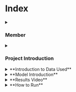 # Index

<details>
  <summary><h3>Member</h3></summary>
  
  - **KIM GAHYEON**
    - UI/UX Design
    - React implementation
    - FastAPI development

  - **KIM SHINWOOK**
    - Firebase DB development
    - Node.js development

  - **JANG WONJUN**
    - AI Modeling(efficientnet)
    - AI Modeling(wavenet)

</details>

<details>
  <summary><h3>Project Introduction</h3></summary>

  ![image](https://github.com/wonjun16/first/assets/94692391/518c835a-52af-471e-a2f5-cc87960367bc)


  <!-- Add more details about the project -->

</details>

<details>
  <summary>**Introduction to Data Used**</summary>

  The data utilized in this project includes...

  <!-- Add more details about the data -->

</details>

<details>
  <summary>**Model Introduction**</summary>

  - **Open Source Model**
    - Name: ModelXYZ
    - GitHub Repository: [Link](https://github.com/modelXYZ)
  
  - **Research Paper**
    - Title: "Title of the Paper"
    - Authors: Author1, Author2, ...
    - Link: [Paper Link](https://arxiv.org/12345)

  <!-- Add more details about the model -->

</details>

<details>
  <summary>**Results Video**</summary>

  [Link to Results Video](https://www.youtube.com/results_video)

</details>

<details>
  <summary>**How to Run**</summary>

  To run this project, follow these steps:

  1. Clone the repository: `git clone https://github.com/your/project.git`
  2. Install dependencies: `pip install -r requirements.txt`
  3. Run the main script: `python main.py`

  <!-- Add more instructions as needed -->

</details>
